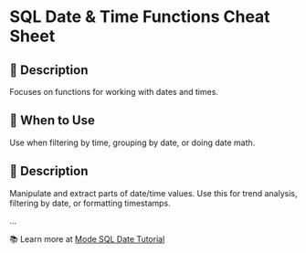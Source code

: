 # SQL Date & Time Functions Cheat Sheet
## 📌 Description
Focuses on functions for working with dates and times.

## 🚀 When to Use
Use when filtering by time, grouping by date, or doing date math.



## 📌 Description
Manipulate and extract parts of date/time values. Use this for trend analysis, filtering by date, or formatting timestamps.

...

📚 Learn more at [Mode SQL Date Tutorial](https://mode.com/sql-tutorial/sql-date-functions/)